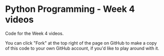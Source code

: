 # Python Programming - Week 4 videos

Code for the Week 4 videos.

You can click "Fork" at the top right of the page on GitHub to make a copy of this code to your own GitHub account, if you'd like to play around with it.
